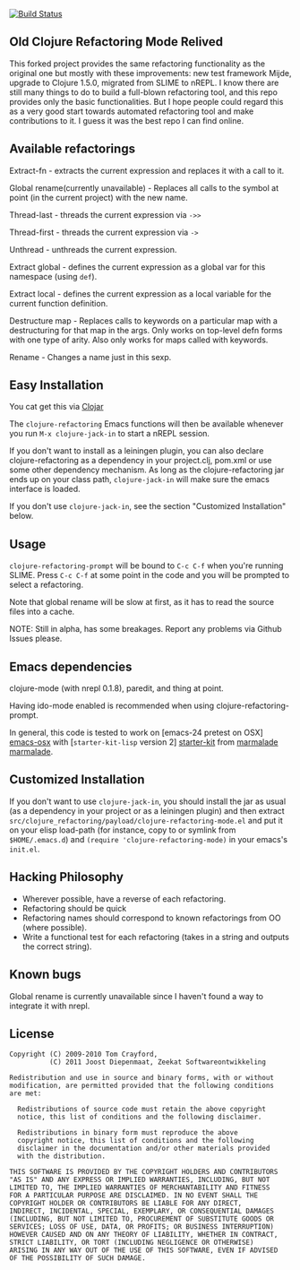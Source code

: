 
[![Build Status](https://travis-ci.org/luckykevin/clojure-refactoring.png)](https://travis-ci.org/luckykevin/clojure-refactoring)

Old Clojure Refactoring Mode Relived
------------------------

This forked project provides the same refactoring functionality as the original one but mostly with these improvements: new test framework Mijde, upgrade to Clojure 1.5.0, migrated from SLIME to nREPL. I know there are still many things to do to build a full-blown refactoring tool, and this repo provides only the basic functionalities. But I hope people could regard this as a very good start towards automated refactoring tool and make contributions to it. I guess it was the best repo I can find online. 

Available refactorings
----------------------

Extract-fn - extracts the current expression and replaces it with a
call to it.

Global rename(currently unavailable) - Replaces all calls to the symbol at point (in the
current project) with the new name.

Thread-last - threads the current expression via `->>`

Thread-first - threads the current expression via `->`

Unthread - unthreads the current expression.

Extract global - defines the current expression as a global var for
this namespace (using `def`).

Extract local - defines the current expression as a local variable for
the current function definition.

Destructure map - Replaces calls to keywords on a particular map with
a destructuring for that map in the args. Only works on top-level defn
forms with one type of arity. Also only works for maps called with
keywords.

Rename - Changes a name just in this sexp.

Easy Installation
---

You cat get this via [Clojar](https://clojars.org/yehe/clojure-refactoring)

The `clojure-refactoring` Emacs functions will then be available
whenever you run `M-x clojure-jack-in` to start a nREPL session.

If you don't want to install as a leiningen plugin, you can also
declare clojure-refactoring as a dependency in your project.clj,
pom.xml or use some other dependency mechanism. As long as the
clojure-refactoring jar ends up on your class path, `clojure-jack-in`
will make sure the emacs interface is loaded.

If you don't use `clojure-jack-in`, see the section "Customized
Installation" below.


Usage
---

`clojure-refactoring-prompt` will be bound to `C-c C-f` when you're
running SLIME. Press `C-c C-f` at some point in the code and you will
be prompted to select a refactoring.

Note that global rename will be slow at first, as it has to read the
source files into a cache.

NOTE: Still in alpha, has some breakages. Report any problems via
Github Issues please.

Emacs dependencies
---

clojure-mode (with nrepl 0.1.8), paredit, and thing
at point.

Having ido-mode enabled is recommended when using
clojure-refactoring-prompt.

In general, this code is tested to work on
[emacs-24 pretest on OSX] [emacs-osx] with
[`starter-kit-lisp` version 2] [starter-kit] from [marmalade] [marmalade].

[emacs-osx]: http://emacsformacosx.com/builds
[starter-kit]: https://github.com/technomancy/emacs-starter-kit
[marmalade]: http://marmalade-repo.org/

Customized Installation
---

If you don't want to use `clojure-jack-in`, you should install the jar
as usual (as a dependency in your project or as a leiningen plugin)
and then extract
`src/clojure_refactoring/payload/clojure-refactoring-mode.el` and put
it on your elisp load-path (for instance, copy to or symlink from
`$HOME/.emacs.d`) and `(require 'clojure-refactoring-mode)` in your
emacs's `init.el`.

Hacking Philosophy
--------------------

 * Wherever possible, have a reverse of each refactoring.
 * Refactoring should be quick
 * Refactoring names should correspond to known refactorings from OO
   (where possible).
 * Write a functional test for each refactoring (takes in a string and
   outputs the correct string).

Known bugs
---
Global rename is currently unavailable since I haven't found a way to integrate it with nrepl. 


License
---

    Copyright (C) 2009-2010 Tom Crayford,
              (C) 2011 Joost Diepenmaat, Zeekat Softwareontwikkeling

    Redistribution and use in source and binary forms, with or without
    modification, are permitted provided that the following conditions
    are met:

      Redistributions of source code must retain the above copyright
      notice, this list of conditions and the following disclaimer.

      Redistributions in binary form must reproduce the above
      copyright notice, this list of conditions and the following
      disclaimer in the documentation and/or other materials provided
      with the distribution.

    THIS SOFTWARE IS PROVIDED BY THE COPYRIGHT HOLDERS AND CONTRIBUTORS
    "AS IS" AND ANY EXPRESS OR IMPLIED WARRANTIES, INCLUDING, BUT NOT
    LIMITED TO, THE IMPLIED WARRANTIES OF MERCHANTABILITY AND FITNESS
    FOR A PARTICULAR PURPOSE ARE DISCLAIMED. IN NO EVENT SHALL THE
    COPYRIGHT HOLDER OR CONTRIBUTORS BE LIABLE FOR ANY DIRECT,
    INDIRECT, INCIDENTAL, SPECIAL, EXEMPLARY, OR CONSEQUENTIAL DAMAGES
    (INCLUDING, BUT NOT LIMITED TO, PROCUREMENT OF SUBSTITUTE GOODS OR
    SERVICES; LOSS OF USE, DATA, OR PROFITS; OR BUSINESS INTERRUPTION)
    HOWEVER CAUSED AND ON ANY THEORY OF LIABILITY, WHETHER IN CONTRACT,
    STRICT LIABILITY, OR TORT (INCLUDING NEGLIGENCE OR OTHERWISE)
    ARISING IN ANY WAY OUT OF THE USE OF THIS SOFTWARE, EVEN IF ADVISED
    OF THE POSSIBILITY OF SUCH DAMAGE.
